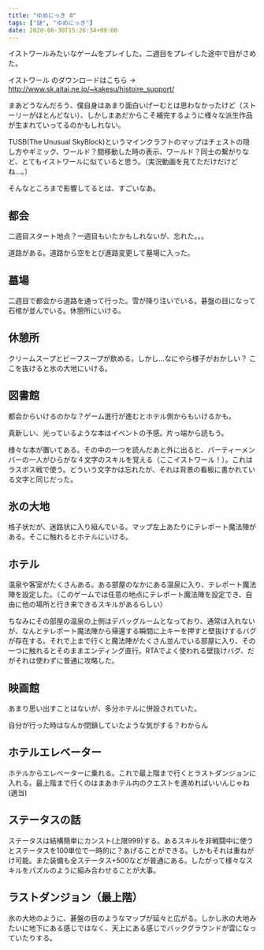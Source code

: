 ```yaml
---
title: "ゆめにっき 8"
tags: ["謎", "ゆめにっき"]
date: 2020-06-30T15:26:34+09:00
---
```


イストワールみたいなゲームをプレイした。二週目をプレイした途中で目がさめた。

イストワール のダウンロードはこちら → <http://www.sk.aitai.ne.jp/~kakesu/histoire_support/>

まあどうなんだろう、僕自身はあまり面白いげーむとは思わなかったけど（ストーリーがほとんどない）、しかしまあだからこそ補完するように様々な派生作品が生まれていってるのかもしれない。

TUSB(The Unusual SkyBlock)というマインクラフトのマップはチェストの隠し方やギミック、ワールド？間移動した時の表示、ワールド？同士の繋がりなど、とてもイストワールに似ていると思う。（実況動画を見てただけだけどね…。）

そんなところまで影響してるとは、すごいなあ。

## 都会

二週目スタート地点？一週目もいたかもしれないが、忘れた。。。

道路がある。道路から空をとび進路変更して墓場に入った。

## 墓場

二週目で都会から道路を通って行った。雪が降り注いでいる。碁盤の目になって石棺が並んでいる。休憩所にいける。

## 休憩所

クリームスープとビーフスープが飲める。しかし…なにやら様子がおかしい？
ここを抜けると氷の大地にいける。

## 図書館

都会からいけるのかな？ゲーム進行が進むとホテル側からもいけるかも。

真新しい、光っているような本はイベントの予感。片っ端から読もう。

様々な本が置いてある。その中の一つを読んだあと外に出ると、パーティーメンバーの一人がひらがな４文字のスキルを覚える（ここイストワール！）。これはラスボス戦で使う。どういう文字かは忘れたが、それは背景の看板に書かれている文字と同じだった。

## 氷の大地

格子状だが、迷路状に入り組んでいる。マップ左上あたりにテレポート魔法陣がある。そこに触れるとホテルにいける。

## ホテル

温泉や客室がたくさんある。ある部屋のなかにある温泉に入り、テレポート魔法陣を設定した。（このゲームでは任意の地点にテレポート魔法陣を設定でき、自由に他の場所と行き来できるスキルがあるらしい）

ちなみにその部屋の温泉の上側はデバッグルームとなっており、通常は入れないが、なんとテレポート魔法陣から帰還する瞬間に上キーを押すと壁抜けするバグが存在する。それで上まで行くと魔法陣がたくさん並んでいる部屋に入り、その一つに触れるとそのままエンディング直行。RTAでよく使われる壁抜けバグ、だがそれは使わずに普通に攻略した。

## 映画館

あまり思い出すことはないが、多分ホテルに併設されていた。

自分が行った時はなんか閉鎖していたような気がする？わからん

## ホテルエレベーター

ホテルからエレベーターに乗れる。これで最上階まで行くとラストダンジョンに入れる。最上階まで行くのはまあホテル内のクエストを進めればいいんじゃね(適当)

## ステータスの話

ステータスは結構簡単にカンスト(上限999)する。あるスキルを非戦闘中に使うとステータスを100単位で一時的に？あげることができる。しかもそれは重ねがけ可能。また装備も全ステータス+500などが普通にある。したがって様々なスキルをパズルのように組み合わせることが大事。

## ラストダンジョン（最上階）

氷の大地のように、碁盤の目のようなマップが延々と広がる。しかし氷の大地みたいに地下にある感じではなく、天上にある感じでバックグラウンドが雲になっていたりする。
